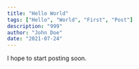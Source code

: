 ```yaml
---
title: "Hello World"
tags: ["Hello", "World", "First", "Post"]
description: "999"
author: "John Doe"
date: "2021-07-24"
---
```


I hope to start posting soon.
